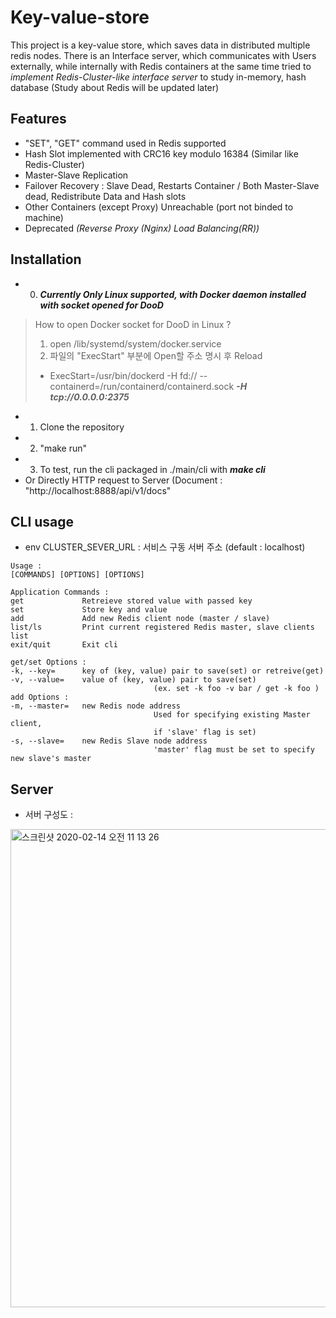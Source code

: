 # Key-value-store
This project is a key-value store, which saves data in distributed multiple redis nodes. 
There is an Interface server, which communicates with Users externally, while internally with Redis containers at the same time
tried to *implement Redis-Cluster-like interface server* to study in-memory, hash database
(Study about Redis will be updated later)

## Features

- "SET", "GET" command used in Redis supported
- Hash Slot implemented with CRC16 key modulo 16384 (Similar like Redis-Cluster) 
- Master-Slave Replication
- Failover Recovery : Slave Dead, Restarts Container / Both Master-Slave dead, Redistribute Data and Hash slots
- Other Containers (except Proxy) Unreachable (port not binded to machine)
- Deprecated *(Reverse Proxy (Nginx) Load Balancing(RR))*

## Installation

- 0. ***Currently Only Linux supported, with Docker daemon installed with socket opened for DooD***
> How to open Docker socket for DooD in Linux ?
> 1. open /lib/systemd/system/docker.service 
> 2. 파일의 "ExecStart" 부분에 Open할 주소 명시 후 Reload
> - ExecStart=/usr/bin/dockerd -H fd:// --containerd=/run/containerd/containerd.sock ***-H tcp://0.0.0.0:2375***

- 1. Clone the repository
- 2. "make run"
- 3. To test, run the cli packaged in ./main/cli with ***make cli***
-    Or Directly HTTP request to Server (Document : "http://localhost:8888/api/v1/docs"

## CLI usage
- env CLUSTER_SEVER_URL : 서비스 구동 서버 주소 (default : localhost)
``` 
Usage :
[COMMANDS] [OPTIONS] [OPTIONS]
 
Application Commands : 
get             Retreieve stored value with passed key
set             Store key and value
add             Add new Redis client node (master / slave)
list/ls         Print current registered Redis master, slave clients list
exit/quit       Exit cli
 
get/set Options : 
-k, --key=      key of (key, value) pair to save(set) or retreive(get)
-v, --value=    value of (key, value) pair to save(set)
                                (ex. set -k foo -v bar / get -k foo )
add Options : 
-m, --master=   new Redis node address
                                Used for specifying existing Master client,
                                if 'slave' flag is set)
-s, --slave=    new Redis Slave node address
                                'master' flag must be set to specify new slave's master
```

## Server 
  
- 서버 구성도 :
 <img width="765" alt="스크린샷 2020-02-14 오전 11 13 26" src="https://user-images.githubusercontent.com/48001093/74495405-2d3e7280-4f1b-11ea-9e4d-783e88ca2011.png">

